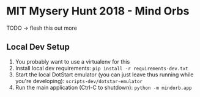 # MIT Mysery Hunt 2018 - Mind Orbs
TODO -> flesh this out more

## Local Dev Setup
1. You probably want to use a virtualenv for this
2. Install local dev requirements: `pip install -r requirements-dev.txt`
3. Start the local DotStart emulator (you can just leave thus running while you're developing): `scripts-dev/dotstar-emulator`
4. Run the main application (Ctrl-C to shutdown): `python -m mindorb.app`
